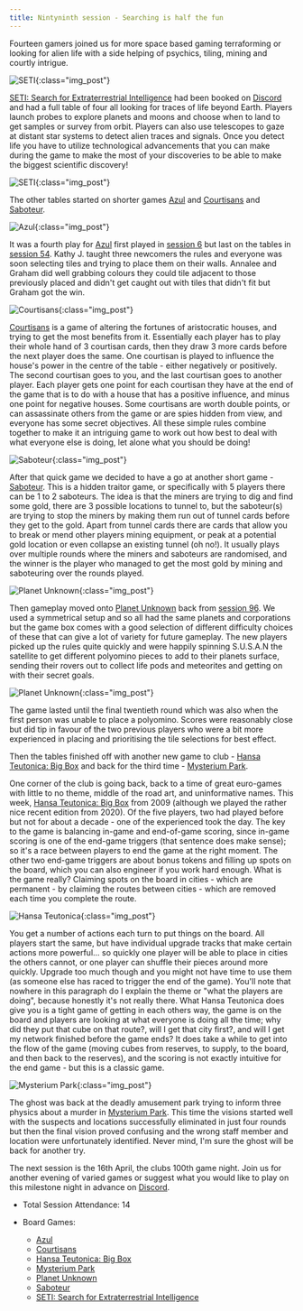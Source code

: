 ```yaml
---
title: Nintyninth session - Searching is half the fun
---
```


Fourteen gamers joined us for more space based gaming terraforming or looking for alien life with a side helping of psychics, tiling, mining and courtly intrigue.

![SETI](/images/posts/2025_04_02/SETI01.jpg "SETI"){:class="img_post"}

[SETI: Search for Extraterrestrial Intelligence][SETI] had been booked on [Discord][Contact] and had a full table of four all looking for traces of life beyond Earth. Players launch probes to explore planets and moons and choose when to land to get samples or survey from orbit. Players can also use telescopes to gaze at distant star systems to detect alien traces and signals. Once you detect life you have to utilize technological advancements that you can make during the game to make the most of your discoveries to be able to make the biggest scientific discovery!

![SETI](/images/posts/2025_04_02/SETI02.jpg "SETI"){:class="img_post"}

The other tables started on shorter games [Azul][Azul] and [Courtisans][Cou] and [Saboteur][Sab]. 

![Azul](/images/posts/2025_04_02/Azul01.jpg "Azul"){:class="img_post"}

It was a fourth play for [Azul][Azul] first played in [session 6][6] but last on the tables in [session 54][54]. Kathy J. taught three newcomers the rules and everyone was soon selecting tiles and trying to place them on their walls. Annalee and Graham did well grabbing colours they could tile adjacent to those previously placed and didn't get caught out with tiles that didn't fit but Graham got the win.

![Courtisans](/images/posts/2025_04_02/Courtisans01.jpg "Courtisans"){:class="img_post"}

[Courtisans][Cou] is a game of altering the fortunes of aristocratic houses, and trying to get the most benefits from it. Essentially each player has to play their whole hand of 3 courtisan cards, then they draw 3 more cards before the next player does the same. One courtisan is played to influence the house's power in the centre of the table - either negatively or positively. The second courtisan goes to you, and the last courtisan goes to another player. Each player gets one point for each courtisan they have at the end of the game that is to do with a house that has a positive influence, and minus one point for negative houses. Some courtisans are worth double points, or can assassinate others from the game or are spies hidden from view, and everyone has some secret objectives. All these simple rules combine together to make it an intriguing game to work out how best to deal with what everyone else is doing, let alone what you should be doing!

![Saboteur](/images/posts/2025_04_02/Saboteur01.jpg "Saboteur"){:class="img_post"}

After that quick game we decided to have a go at another short game - [Saboteur][Sab]. This is a hidden traitor game, or specifically with 5 players there can be 1 to 2 saboteurs. The idea is that the miners are trying to dig and find some gold, there are 3 possible locations to tunnel to, but the saboteur(s) are trying to stop the miners by making them run out of tunnel cards before they get to the gold. Apart from tunnel cards there are cards that allow you to break or mend other players mining equipment, or peak at a potential gold location or even collapse an existing tunnel (oh no!). It usually plays over multiple rounds where the miners and saboteurs are randomised, and the winner is the player who managed to get the most gold by mining and saboteuring over the rounds played.

![Planet Unknown](/images/posts/2025_04_02/PlanetUnknown01.jpg "Planet Unknown"){:class="img_post"}

Then gameplay moved onto [Planet Unknown][PU] back from [session 96][96]. We used a symmetrical setup and so all had the same planets and corporations but the game box comes with a good selection of different difficulty choices of these that can give a lot of variety for future gameplay. The new players picked up the rules quite quickly and were happily spinning S.U.S.A.N the satellite to get different polyomino pieces to add to their planets surface, sending their rovers out to collect life pods and meteorites and getting on with their secret goals.

![Planet Unknown](/images/posts/2025_04_02/PlanetUnknown02.jpg "Planet Unknown"){:class="img_post"}

The game lasted until the final twentieth round which was also when the first person was unable to place a polyomino. Scores were reasonably close but did tip in favour of the two previous players who were a bit more experienced in placing and prioritising the tile selections for best effect.

Then the tables finished off with another new game to club - [Hansa Teutonica: Big Box][HT]  and back for the third time - [Mysterium Park][MP].

One corner of the club is going back, back to a time of great euro-games with little to no theme, middle of the road art, and uninformative names. This week, [Hansa Teutonica: Big Box][HT] from 2009 (although we played the rather nice recent edition from 2020). Of the five players, two had played before but not for about a decade - one of the experienced took the day. The key to the game is balancing in-game and end-of-game scoring, since in-game scoring is one of the end-game triggers (that sentence does make sense); so it's a race between players to end the game at the right moment. The other two end-game triggers are about bonus tokens and filling up spots on the board, which you can also engineer if you work hard enough. What is the game really? Claiming spots on the board in cities - which are permanent - by claiming the routes between cities - which are removed each time you complete the route.

![Hansa Teutonica](/images/posts/2025_04_02/HansaTeutonica01.jpg "Hansa Teutonica"){:class="img_post"}

You get a number of actions each turn to put things on the board. All players start the same, but have individual upgrade tracks that make certain actions more powerful... so quickly one player will be able to place in cities the others cannot, or one player can shuffle their pieces around more quickly. Upgrade too much though and you might not have time to use them (as someone else has raced to trigger the end of the game). You'll note that nowhere in this paragraph do I explain the theme or "what the players are doing", because honestly it's not really there. What Hansa Teutonica does give you is a tight game of getting in each others way, the game is on the board and players are looking at what everyone is doing all the time; why did they put that cube on that route?, will I get that city first?, and will I get my network finished before the game ends? It does take a while to get into the flow of the game (moving cubes from reserves, to supply, to the board, and then back to the reserves), and the scoring is not exactly intuitive for the end game - but this is a classic game.

![Mysterium Park](/images/posts/2025_04_02/MysteriumPark01.jpg "Mysterium Park"){:class="img_post"}

The ghost was back at the deadly amusement park trying to inform three physics about a murder in [Mysterium Park][MP]. This time the visions started well with the suspects and locations successfully eliminated in just four rounds but then the final vision proved confusing and the wrong staff member and location were unfortunately identified. Never mind, I'm sure the ghost will be back for another try.

The next session is the 16th April, the clubs 100th game night. Join us for another evening of varied games or suggest what you would like to play on this milestone night in advance on [Discord][Contact].

* Total Session Attendance: 14
* Board Games:

    * [Azul][Azul]
    * [Courtisans][Cou]
    * [Hansa Teutonica: Big Box][HT]
    * [Mysterium Park][MP]
    * [Planet Unknown][PU]
    * [Saboteur][Sab]
    * [SETI: Search for Extraterrestrial Intelligence][SETI]

[6]: /2019/11/20/sixth-session.html
[54]: /2023/05/17/fiftyfourth-session.html
[96]: /2025/02/19/nintysixth-session.html

[Azul]: {{site.data.BoardGameLinks.Azul.Link}}
[Cou]: {{site.data.BoardGameLinks.Courtisans.Link}}
[HT]: {{site.data.BoardGameLinks.HansaTeutonicaBigBox.Link}}
[MP]: {{site.data.BoardGameLinks.MysteriumPark.Link}}
[PU]: {{site.data.BoardGameLinks.PlanetUnknown.Link}}
[Sab]: {{site.data.BoardGameLinks.Saboteur.Link}}
[SETI]: {{site.data.BoardGameLinks.SETISearchforExtraterrestrialIntelligence.Link}}

[Contact]: /Contact.html
